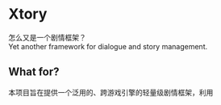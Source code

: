 # Xtory
怎么又是一个剧情框架？  
Yet another framework for dialogue and story management.  

## What for?
本项目旨在提供一个泛用的、跨游戏引擎的轻量级剧情框架，利用
